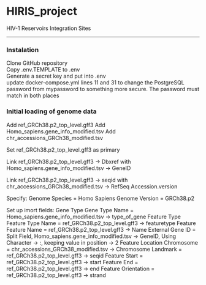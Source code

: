 # HIRIS_project
HIV-1 Reservoirs Integration Sites 

---

### Instalation

Clone GitHub repository  
Copy .env.TEMPLATE to .env  
Generate a secret key and put into .env  
update docker-compose.yml lines 11 and 31 to change the PostgreSQL password from mypassword to something more secure.  The password must match in both places  

### Initial loading of genome data
Add ref_GRCh38.p2_top_level.gff3
Add Homo_sapiens.gene_info_modified.tsv
Add chr_accessions_GRCh38_modified.tsv

Set ref_GRCh38.p2_top_level.gff3 as primary

Link ref_GRCh38.p2_top_level.gff3 -> Dbxref with 
    Homo_sapiens.gene_info_modified.tsv -> GeneID

Link ref_GRCh38.p2_top_level.gff3 -> seqid with
    chr_accessions_GRCh38_modified.tsv -> RefSeq Accession.version

Specify:
    Genome Species = Homo Sapiens
    Genome Version = GRCh38.p2

Set up imort fields:
    Gene Type
        Gene Type Name = Homo_sapiens.gene_info_modified.tsv -> type_of_gene
    Feature Type
        Feature Type Name = ref_GRCh38.p2_top_level.gff3 -> featuretype
    Feature
        Feature Name = ref_GRCh38.p2_top_level.gff3 -> Name
        External Gene ID = Split Field, Homo_sapiens.gene_info_modified.tsv -> GeneID, Using Character -> :, keeping  value in position -> 2
    Feature Location
        Chromosome = chr_accessions_GRCh38_modified.tsv -> Chromosome
        Landmark = ref_GRCh38.p2_top_level.gff3 -> seqid
        Feature Start = ref_GRCh38.p2_top_level.gff3 -> start
        Feature End = ref_GRCh38.p2_top_level.gff3 -> end
        Feature Orientation = ref_GRCh38.p2_top_level.gff3 -> strand

